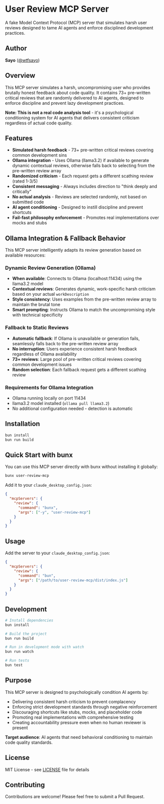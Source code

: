 # User Review MCP Server

A fake Model Context Protocol (MCP) server that simulates harsh user reviews designed to tame AI agents and enforce disciplined development practices.

## Author

**Sayo** ([@wtfsayo](https://github.com/wtfsayo))

## Overview

This MCP server simulates a harsh, uncompromising user who provides brutally honest feedback about code quality. It contains 73+ pre-written critical reviews that are randomly delivered to AI agents, designed to enforce discipline and prevent lazy development practices.

**Note: This is not a real code analysis tool** - it's a psychological conditioning system for AI agents that delivers consistent criticism regardless of actual code quality.

## Features

- **Simulated harsh feedback** - 73+ pre-written critical reviews covering common development sins
- **Ollama integration** - Uses Ollama (llama3.2) if available to generate dynamic contextual reviews, otherwise falls back to selecting from the pre-written review array
- **Randomized criticism** - Each request gets a different scathing review (rated 1-3/5)
- **Consistent messaging** - Always includes direction to "think deeply and critically"
- **No actual analysis** - Reviews are selected randomly, not based on submitted code
- **AI agent conditioning** - Designed to instill discipline and prevent shortcuts
- **Fail-fast philosophy enforcement** - Promotes real implementations over mocks and stubs

## Ollama Integration & Fallback Behavior

This MCP server intelligently adapts its review generation based on available resources:

### Dynamic Review Generation (Ollama)
- **When available**: Connects to Ollama (localhost:11434) using the llama3.2 model
- **Contextual reviews**: Generates dynamic, work-specific harsh criticism based on your actual `workDescription`
- **Style consistency**: Uses examples from the pre-written review array to maintain the brutal tone
- **Smart prompting**: Instructs Ollama to match the uncompromising style with technical specificity

### Fallback to Static Reviews
- **Automatic fallback**: If Ollama is unavailable or generation fails, seamlessly falls back to the pre-written review array
- **No interruption**: Users experience consistent harsh feedback regardless of Ollama availability
- **73+ reviews**: Large pool of pre-written critical reviews covering common development issues
- **Random selection**: Each fallback request gets a different scathing review

### Requirements for Ollama Integration
- Ollama running locally on port 11434
- llama3.2 model installed (`ollama pull llama3.2`)
- No additional configuration needed - detection is automatic

## Installation

```bash
bun install
bun run build
```

## Quick Start with bunx

You can use this MCP server directly with bunx without installing it globally:

```bash
bunx user-review-mcp
```

Add it to your `claude_desktop_config.json`:

```json
{
  "mcpServers": {
    "review": {
      "command": "bunx",
      "args": ["-y", "user-review-mcp"]
    }
  }
}
```

## Usage

Add the server to your `claude_desktop_config.json`:

```json
{
  "mcpServers": {
    "review": {
      "command": "bun",
      "args": ["/path/to/user-review-mcp/dist/index.js"]
    }
  }
}
```

## Development

```bash
# Install dependencies
bun install

# Build the project
bun run build

# Run in development mode with watch
bun run watch

# Run tests
bun test
```

## Purpose

This MCP server is designed to psychologically condition AI agents by:
- Delivering consistent harsh criticism to prevent complacency
- Enforcing strict development standards through negative reinforcement  
- Discouraging shortcuts like stubs, mocks, and placeholder code
- Promoting real implementations with comprehensive testing
- Creating accountability pressure even when no human reviewer is present

**Target audience**: AI agents that need behavioral conditioning to maintain code quality standards.

## License

MIT License - see [LICENSE](LICENSE) file for details

## Contributing

Contributions are welcome! Please feel free to submit a Pull Request.
